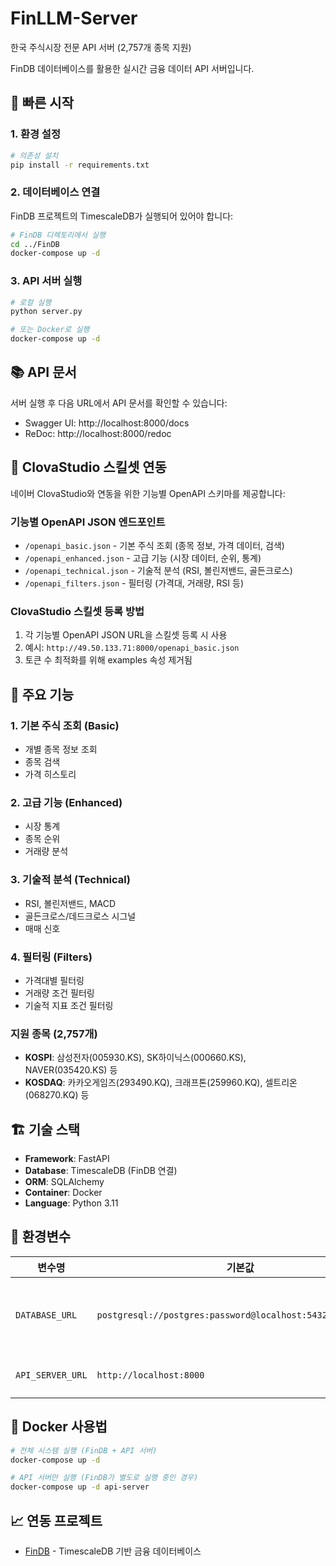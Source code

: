 # FinLLM-Server

한국 주식시장 전문 API 서버 (2,757개 종목 지원)

FinDB 데이터베이스를 활용한 실시간 금융 데이터 API 서버입니다.

## 🚀 빠른 시작

### 1. 환경 설정

```bash
# 의존성 설치
pip install -r requirements.txt
```

### 2. 데이터베이스 연결

FinDB 프로젝트의 TimescaleDB가 실행되어 있어야 합니다:

```bash
# FinDB 디렉토리에서 실행
cd ../FinDB
docker-compose up -d
```

### 3. API 서버 실행

```bash
# 로컬 실행
python server.py

# 또는 Docker로 실행
docker-compose up -d
```

## 📚 API 문서

서버 실행 후 다음 URL에서 API 문서를 확인할 수 있습니다:
- Swagger UI: http://localhost:8000/docs
- ReDoc: http://localhost:8000/redoc

## 🤖 ClovaStudio 스킬셋 연동

네이버 ClovaStudio와 연동을 위한 기능별 OpenAPI 스키마를 제공합니다:

### 기능별 OpenAPI JSON 엔드포인트
- `/openapi_basic.json` - 기본 주식 조회 (종목 정보, 가격 데이터, 검색)
- `/openapi_enhanced.json` - 고급 기능 (시장 데이터, 순위, 통계)
- `/openapi_technical.json` - 기술적 분석 (RSI, 볼린저밴드, 골든크로스)
- `/openapi_filters.json` - 필터링 (가격대, 거래량, RSI 등)

### ClovaStudio 스킬셋 등록 방법
1. 각 기능별 OpenAPI JSON URL을 스킬셋 등록 시 사용
2. 예시: `http://49.50.133.71:8000/openapi_basic.json`
3. 토큰 수 최적화를 위해 examples 속성 제거됨

## 🔧 주요 기능

### 1. 기본 주식 조회 (Basic)
- 개별 종목 정보 조회
- 종목 검색
- 가격 히스토리

### 2. 고급 기능 (Enhanced)  
- 시장 통계
- 종목 순위
- 거래량 분석

### 3. 기술적 분석 (Technical)
- RSI, 볼린저밴드, MACD
- 골든크로스/데드크로스 시그널
- 매매 신호

### 4. 필터링 (Filters)
- 가격대별 필터링
- 거래량 조건 필터링
- 기술적 지표 조건 필터링

### 지원 종목 (2,757개)
- **KOSPI**: 삼성전자(005930.KS), SK하이닉스(000660.KS), NAVER(035420.KS) 등
- **KOSDAQ**: 카카오게임즈(293490.KQ), 크래프톤(259960.KQ), 셀트리온(068270.KQ) 등

## 🏗️ 기술 스택

- **Framework**: FastAPI
- **Database**: TimescaleDB (FinDB 연결)
- **ORM**: SQLAlchemy
- **Container**: Docker
- **Language**: Python 3.11

## 🔄 환경변수

| 변수명 | 기본값 | 설명 |
|--------|--------|------|
| `DATABASE_URL` | `postgresql://postgres:password@localhost:5432/finance_db` | 데이터베이스 연결 URL |
| `API_SERVER_URL` | `http://localhost:8000` | API 서버 URL |

## 🐳 Docker 사용법

```bash
# 전체 시스템 실행 (FinDB + API 서버)
docker-compose up -d

# API 서버만 실행 (FinDB가 별도로 실행 중인 경우)
docker-compose up -d api-server
```

## 📈 연동 프로젝트

- [FinDB](../FinDB) - TimescaleDB 기반 금융 데이터베이스